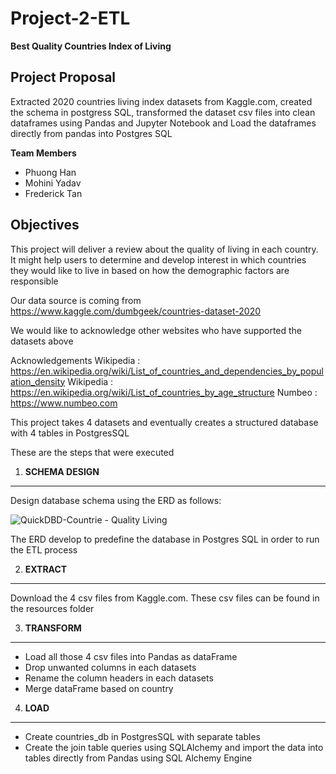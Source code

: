 # Project-2-ETL

**Best Quality Countries Index of Living**


## Project Proposal

Extracted 2020 countries living index datasets from Kaggle.com, created the schema in postgress SQL, transformed the dataset csv files into clean dataframes using Pandas and Jupyter Notebook and Load the dataframes directly from pandas into Postgres SQL


**Team Members**

- Phuong Han 
- Mohini Yadav 
- Frederick Tan

## Objectives

This project will deliver a review about the quality of living in each country. It might help users to determine and develop interest in which countries they would like to live in based on how the demographic factors are responsible

Our data source is coming from
https://www.kaggle.com/dumbgeek/countries-dataset-2020

We would like to acknowledge other websites who have supported the datasets above

Acknowledgements
Wikipedia : https://en.wikipedia.org/wiki/List_of_countries_and_dependencies_by_population_density
Wikipedia : https://en.wikipedia.org/wiki/List_of_countries_by_age_structure
Numbeo : https://www.numbeo.com

This project takes 4 datasets and eventually creates a structured database with 4 tables in PostgresSQL

These are the steps that were executed

1. **SCHEMA DESIGN**
_________________________________________________________________________________________________
Design database schema using the ERD as follows:

![QuickDBD-Countrie - Quality Living](https://user-images.githubusercontent.com/83207549/128088566-6634d1af-4bbf-4b9e-b943-e8b4a19fbe3b.png)

The ERD develop to predefine the database in Postgres SQL in order to run the ETL process

2. **EXTRACT**
________________________________________________________________________________________________

Download the 4 csv files from Kaggle.com. These csv files can be found in the resources folder

3. **TRANSFORM**
__________________________________________________________________________________________________
- Load all those 4 csv files into Pandas as dataFrame
- Drop unwanted columns in each datasets
- Rename the column headers in each datasets
- Merge dataFrame based on country

4. **LOAD**
___________________________________________________________________________________________________
- Create countries_db in PostgresSQL with separate tables 
- Create the join table queries using SQLAlchemy and import the data into tables directly from Pandas using SQL Alchemy Engine





